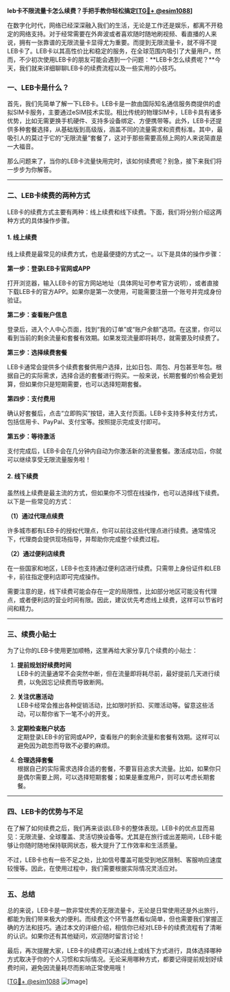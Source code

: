 **leb卡不限流量卡怎么续费？手把手教你轻松搞定[[TG💪+ @esim1088](https://t.me/s/esim1088)]**

在数字化时代，网络已经深深融入我们的生活，无论是工作还是娱乐，都离不开稳定的网络支持。对于经常需要在外奔波或者喜欢随时随地刷视频、看直播的人来说，拥有一张靠谱的无限流量卡显得尤为重要。而提到无限流量卡，就不得不提LEB卡了。LEB卡以其高性价比和稳定的服务，在全球范围内吸引了大量用户。然而，不少初次使用LEB卡的朋友可能会遇到一个问题：**LEB卡怎么续费呢？**今天，我们就来详细聊聊LEB卡的续费流程以及一些实用的小技巧。

### 一、LEB卡是什么？

首先，我们先简单了解一下LEB卡。LEB卡是一款由国际知名通信服务商提供的虚拟SIM卡服务，主要通过eSIM技术实现。相比传统的物理SIM卡，LEB卡具有诸多优势，比如无需更换手机硬件、支持多设备绑定、方便携带等。此外，LEB卡还提供多种套餐选择，从基础版到高级版，涵盖不同的流量需求和资费标准。其中，最吸引人的莫过于它的“无限流量”套餐了，这对于那些需要高频上网的人来说简直是一大福音。

那么问题来了，当你的LEB卡流量快用完时，该如何续费呢？别急，接下来我们将一步步为你解答。

---

### 二、LEB卡续费的两种方式

LEB卡的续费方式主要有两种：线上续费和线下续费。下面，我们将分别介绍这两种方式的具体操作步骤。

#### 1. **线上续费**

线上续费是最常见的续费方式，也是最便捷的方式之一。以下是具体的操作步骤：

**第一步：登录LEB卡官网或APP**

打开浏览器，输入LEB卡的官方网站地址（具体网址可参考官方说明），或者直接下载LEB卡的官方APP。如果你是第一次使用，可能需要注册一个账号并完成身份验证。

**第二步：查看账户信息**

登录后，进入个人中心页面，找到“我的订单”或“账户余额”选项。在这里，你可以看到当前的剩余流量和套餐有效期。如果发现流量即将耗尽，就需要及时续费了。

**第三步：选择续费套餐**

LEB卡通常会提供多个续费套餐供用户选择，比如日包、周包、月包甚至年包。根据自己的实际需求，选择合适的套餐进行购买。一般来说，长期套餐的价格会更划算，但如果你只是短期需要，也可以选择短期套餐。

**第四步：支付费用**

确认好套餐后，点击“立即购买”按钮，进入支付页面。LEB卡支持多种支付方式，包括信用卡、PayPal、支付宝等。按照提示完成支付即可。

**第五步：等待激活**

支付完成后，LEB卡会在几分钟内自动为你激活新的流量套餐。激活成功后，你就可以继续享受无限流量服务啦！

#### 2. **线下续费**

虽然线上续费是最主流的方式，但如果你不习惯在线操作，也可以选择线下续费。以下是一些常见的方式：

**（1）通过代理点续费**

许多城市都有LEB卡的授权代理点，你可以前往这些代理点进行续费。通常情况下，代理商会提供现场指导，并帮助你完成整个续费过程。

**（2）通过便利店续费**

在一些国家和地区，LEB卡也支持通过便利店进行续费。只需带上身份证件和LEB卡，前往指定便利店即可完成操作。

需要注意的是，线下续费可能会存在一定的局限性，比如部分地区可能没有代理点，或者便利店的营业时间有限。因此，建议优先考虑线上续费，这样可以节省时间和精力。

---

### 三、续费小贴士

为了让你的LEB卡使用更加顺畅，这里再给大家分享几个续费的小贴士：

1. **提前规划好续费时间**  
   LEB卡的流量通常不会突然中断，但在流量即将耗尽前，最好提前几天进行续费，以免因忘记续费而导致断网。

2. **关注优惠活动**  
   LEB卡经常会推出各种促销活动，比如限时折扣、买赠活动等。留意这些活动，可以帮你省下一笔不小的开支。

3. **定期检查账户状态**  
   定期登录LEB卡的官网或APP，查看账户的剩余流量和套餐有效期。这样可以避免因为疏忽而导致不必要的麻烦。

4. **合理选择套餐**  
   根据自己的实际需求选择合适的套餐，不要盲目追求大流量。比如，如果你只是偶尔需要上网，可以选择短期套餐；如果是重度用户，则可以考虑长期套餐。

---

### 四、LEB卡的优势与不足

在了解了如何续费之后，我们再来谈谈LEB卡的整体表现。LEB卡的优点显而易见：无限流量、全球覆盖、灵活切换设备等。尤其是在旅行或出差期间，LEB卡能够让你随时随地保持联网状态，极大提升了工作效率和生活质量。

不过，LEB卡也有一些不足之处，比如信号覆盖可能受到地区限制、客服响应速度较慢等。因此，在使用过程中，我们需要根据实际情况灵活应对。

---

### 五、总结

总的来说，LEB卡是一款非常优秀的无限流量卡，无论是日常使用还是外出旅行，都能为我们带来极大的便利。而续费这个环节虽然看似简单，但也需要我们掌握正确的方法和技巧。通过本文的详细介绍，相信你已经对LEB卡的续费流程有了清晰的认识。如果你还有其他疑问，欢迎随时留言讨论！

最后，再次提醒大家，LEB卡的续费可以通过线上或线下方式进行，具体选择哪种方式取决于你的个人习惯和实际情况。无论采用哪种方式，都要记得提前规划好续费时间，避免因流量耗尽而影响正常使用哦！

[[TG💪+ @esim1088](https://t.me/s/esim1088) ![Image](https://i.postimg.cc/4NQfJmqS/Snipaste-2025-05-13-00-14-12.png)]